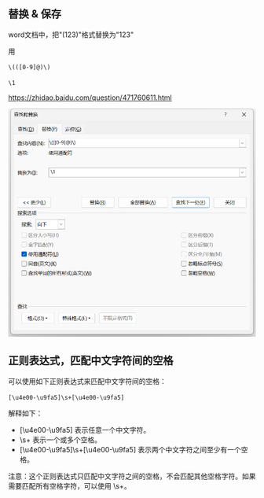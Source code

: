 
## 替换 & 保存

word文档中，把"(123)"格式替换为"123"

用
```
\(([0-9]@)\)

\1
```
https://zhidao.baidu.com/question/471760611.html

![](PasteImage/2023-02-11-00-29-02.png)

## 正则表达式，匹配中文字符间的空格

可以使用如下正则表达式来匹配中文字符间的空格：

`[\u4e00-\u9fa5]\s+[\u4e00-\u9fa5]`

解释如下：

- [\u4e00-\u9fa5] 表示任意一个中文字符。
- \s+ 表示一个或多个空格。
- [\u4e00-\u9fa5]\s+[\u4e00-\u9fa5] 表示两个中文字符之间至少有一个空格。

注意：这个正则表达式只匹配中文字符之间的空格，不会匹配其他空格字符。如果需要匹配所有空格字符，可以使用 \s+。

